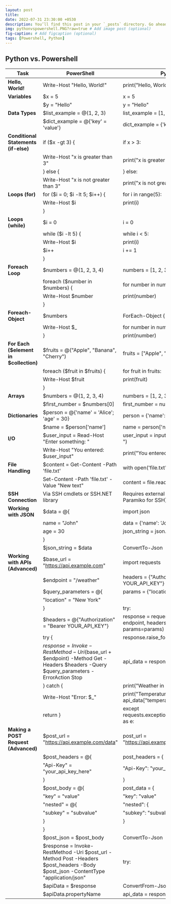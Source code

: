```yaml
---
layout: post
title: 
date: 2022-07-31 23:30:00 +0530
description: You’ll find this post in your `_posts` directory. Go ahead and edit it and re-build the site to see your changes. # Add post description (optional)
img: pythonvspowershell.PNG?raw=true # Add image post (optional)
fig-caption: # Add figcaption (optional)
tags: [Powershell, Python]
---
```

## Python vs. Powershell


| Task                                      | PowerShell                                         | Python                                              |
|-------------------------------------------|----------------------------------------------------|-----------------------------------------------------|
| **Hello, World!**                         | Write-Host "Hello, World!"                         | print("Hello, World!")                                                             |
| **Variables**                             | $x = 5                                             | x = 5                                                                              |
|                                           | $y = "Hello"                                       | y = "Hello"                                                                        |
| **Data Types**                            | $list_example = @(1, 2, 3)                         | list_example = [1, 2, 3]                                                           |
|                                           | $dict_example = @{'key' = 'value'}           | dict_example = {'key': 'value'}                                                    |
| **Conditional Statements (if-else)**      | if ($x -gt 3) {                              | if x > 3:                                                                             |
|                                           |     Write-Host "x is greater than 3"         |     print("x is greater than 3")                                                         |
|                                           | } else {                                           | } else:                                                                                  |
|                                           |     Write-Host "x is not greater than 3"        |     print("x is not greater than 3")                                                  |
| **Loops (for)**                           | for ($i = 0; $i -lt 5; $i++) {                  | for i in range(5):                                                                    |
|                                           |     Write-Host $i                                  |     print(i)                                                                             |
|                                           | }                                               |                                                                                       |
| **Loops (while)**                         | $i = 0                                          | i = 0                                                                                 |
|                                           | while ($i -lt 5) {                                | while i < 5:                                                                           |
|                                           |     Write-Host $i                                 |     print(i)                                                                              |                                              
|                                           |     $i++                                          |     i += 1                                                                                |
|                                           | }                                              |                                                                                        |
| **Foreach Loop**                          | $numbers = @(1, 2, 3, 4)                       | numbers = [1, 2, 3, 4]                                                                 |
|                                           | foreach ($number in $numbers) {                   | for number in numbers:                                                                    |
|                                           |     Write-Host $number                            |     print(number)                                                                         |
|                                           | }                                              |                                                                                        |
| **Foreach-Object**                        | $numbers | ForEach-Object {                    | numbers = [1, 2, 3, 4]                                                                 |
|                                           |     Write-Host $_                                 | for number in numbers:                                                                    |
|                                           | }                                              |     print(number)                                                                      |
| **For Each ($element in $collection)**    | $fruits = @("Apple", "Banana", "Cherry")       | fruits = ["Apple", "Banana", "Cherry"]                                                 |
|                                           | foreach ($fruit in $fruits) {                     | for fruit in fruits:                                                                      |
|                                           |     Write-Host $fruit                             |     print(fruit)                                                                          |
|                                           | }                                              |                                                                                        |
| **Arrays**                                | $numbers = @(1, 2, 3, 4)                       | numbers = [1, 2, 3, 4]                                                                 |
|                                           | $first_number = $numbers[0]                    | first_number = numbers[0]                                                              |
| **Dictionaries**                          | $person = @{'name' = 'Alice'; 'age' = 30}      | person = {'name': 'Alice', 'age': 30}                                                  |
|                                           | $name = $person['name']                        | name = person['name']                                                                  |
| **I/O**                                   | $user_input = Read-Host "Enter something: "    | user_input = input("Enter something: ")                                                |
|                                           | Write-Host "You entered: $user_input"          | print("You entered:", user_input)                                                      |
| **File Handling**                         | $content = Get-Content -Path 'file.txt'        | with open('file.txt', 'r') as file:                                                    |
|                                           | Set-Content -Path 'file.txt' -Value "New text" |     content = file.read()                                                              |
| **SSH Connection**                        | Via SSH cmdlets or SSH.NET library                | Requires external libraries (e.g., Paramiko for SSH)                                      |
| **Working with JSON**                     | $data = @{                                     | import json                                                                            |
|                                           |     name = "John"                                 | data = {'name': 'John', 'age': 30}                                                        |
|                                           |     age = 30                                      | json_string = json.dumps(data)                                                            |
|                                           | }                                                 |                                                                                           |
|                                           | $json_string = $data | ConvertTo-Json          |                                                                                        |
| **Working with APIs (Advanced)**          | $base_url = "https://api.example.com"                  | import requests                                                                |
|                                           | $endpoint = "/weather"                                    | headers = {"Authorization": "Bearer YOUR_API_KEY"}                                |
|                                           | $query_parameters = @{                                    | params = {"location": "New York"}                                                 |
|                                           |     "location" = "New York"                               |                                                                                   |
|                                           | }                                                         | try:                                                                              |
|                                           | $headers = @{"Authorization" = "Bearer YOUR_API_KEY"}     |     response = requests.get(base_url + endpoint, headers=headers, params=params)  |
|                                           | try {                                                     |     response.raise_for_status()                                                   |
|                                           |     $response = Invoke-RestMethod -Uri ($base_url + $endpoint) -Method Get -Headers $headers -Query $query_parameters -ErrorAction Stop       |     api_data = response.json()               |
|                                           | } catch {                                                 |     print("Weather in New York:")                                                 |
|                                           |     Write-Host "Error: $_"                                |     print("Temperature:", api_data["temperature"])                                |
|                                           |     return }                                           | except requests.exceptions.RequestException as e:                              |
| **Making a POST Request (Advanced)**      | $post_url = "https://api.example.com/data"             | post_url = "https://api.example.com/data"                                   |
|                                           | $post_headers = @{                                        | post_headers = {                                                                  |
|                                           |     "Api-Key" = "your_api_key_here"                       |     "Api-Key": "your_api_key_here"                                                |
|                                           | }                                                         | }                                                                                 |
|                                           | $post_body = @{                                           | post_data = {                                                                     |
|                                           |     "key" = "value"                                       |     "key": "value"                                                                |
|                                           |     "nested" = @{                                         |     "nested": {                                                                   |
|                                           |         "subkey" = "subvalue"                             |         "subkey": "subvalue"                                                      |
|                                           |     }                                                     |     }                                                                             |
|                                           | }                                                         |                                                                                   |
|                                           | $post_json = $post_body | ConvertTo-Json                  | post_json = json.dumps(post_data)                                                 |
|                                           | $response = Invoke-RestMethod -Uri $post_url -Method Post -Headers $post_headers -Body $post_json -ContentType "application/json"             | try:                                       |
|                                           | $apiData = $response | ConvertFrom-Json                   |     response = requests.post(post_url, json=post_data, headers=post_headers)      |
|                                           | $apiData.propertyName                                  |     api_data = response.json()                                                 |

